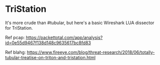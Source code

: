 # TriStation

It's more crude than #tubular, but here's a basic Wireshark LUA dissector for TriStation.

Ref pcap: https://packettotal.com/app/analysis?id=0e55d9467f138d148c9635617bc8fd83

Ref blahg: https://www.fireeye.com/blog/threat-research/2018/06/totally-tubular-treatise-on-triton-and-tristation.html
